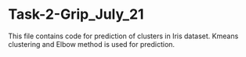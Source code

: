 # Task-2-Grip_July_21

This file contains code for prediction of clusters in Iris dataset. Kmeans clustering and Elbow method is used for prediction.
